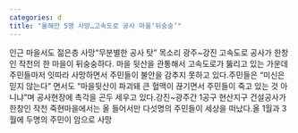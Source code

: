 ```yaml
---
categories: d
title: "올해만 5명 사망…고속도로 공사 마을‘뒤숭숭’"
---
```

인근 마을서도 젊은층 사망“무분별한 공사 탓” 목소리 광주~강진 고속도로 공사가 한창인 작천의 한 마을이 뒤숭숭하다. 마을 뒷산을 관통해서 고속도로가 뚫리고 있는 가운데 주민들마저 잇따라 사망하면서 주민들이 불안을 감추지 못하고 있다.주민들은 “미신은 믿지 않는다” 면서도 “마을뒷산이 파괴돼 큰 혈맥이 끊기면서 주민들이 죽고 있는 것 아니냐”며 공사현장에 촉각을 곤두 세우고 있다.강진~광주간 1공구 현산지구 건설공사가 한창인 작천 죽현마을에서는 올 들어서만 다섯명의 주민들이 세상을 떠났다.올 1월과 3월에 두명의 주민이 암으로 사망